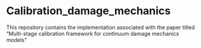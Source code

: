 # Calibration_damage_mechanics
This repository contains the implementation associated with the paper titled “Multi-stage calibration framework for continuum damage mechanics models”
